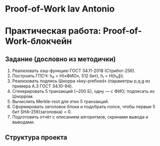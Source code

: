 # Proof-of-Work lav Antonio 

# Практическая работа: Proof-of-Work-блокчейн  

## Задание (дословно из методички)

1. Реализовать хэш-функцию ГОСТ 34.11-2018 (Стрибог-256).  
2. Построить ГПСЧ: h₀ = H(«ФИО», 512 бит), hᵢ = H(h₀∥i).  
3. Реализовать подпись Шнорра «key-prefixed» (параметры p,q,g из примера А.3 ГОСТ 34.10-94).  
4. Сгенерировать 5 транзакций (~200 Б), одну — с ФИО; подписать их Шнорром.  
5. Вычислить Merkle-root для этих 5 транзакций.  
6. Сформировать заголовок блока и подобрать nonce, чтобы первые 5 бит SHA-256(заголовка) = 0.  
7. Подготовить отчёт с описанием алгоритмов, скринами вывода и выводами.

## Структура проекта

